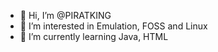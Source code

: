 - 👋 Hi, I’m @PIRATKING
- 👀 I’m interested in Emulation, FOSS and Linux
- 🌱 I’m currently learning Java, HTML

<!---
PIRATKING/PIRATKING is a ✨ special ✨ repository because its `README.md` (this file) appears on your GitHub profile.
You can click the Preview link to take a look at your changes.
--->
